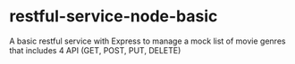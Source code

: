 # restful-service-node-basic
A basic restful service with Express to manage a mock list of movie genres that includes 4 API (GET, POST, PUT, DELETE)
